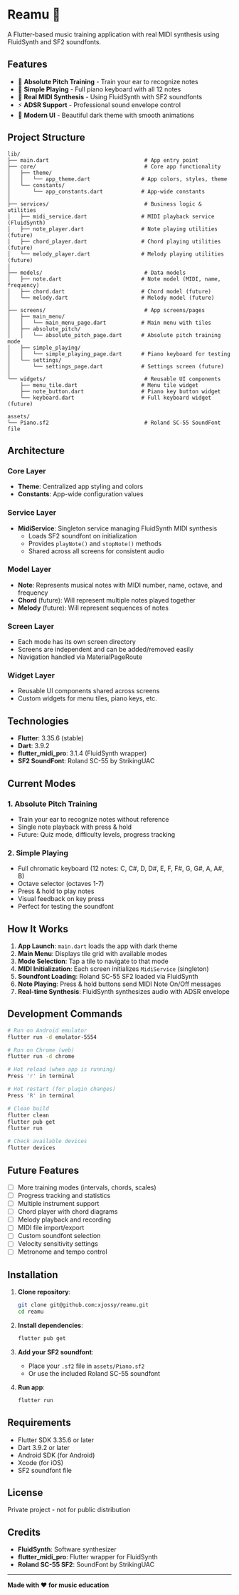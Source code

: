 # Reamu 🎵

A Flutter-based music training application with real MIDI synthesis using FluidSynth and SF2 soundfonts.

## Features

- 🎹 **Absolute Pitch Training** - Train your ear to recognize notes
- 🎼 **Simple Playing** - Full piano keyboard with all 12 notes
- 🎵 **Real MIDI Synthesis** - Using FluidSynth with SF2 soundfonts
- ⚡ **ADSR Support** - Professional sound envelope control
- 🎨 **Modern UI** - Beautiful dark theme with smooth animations

## Project Structure

```
lib/
├── main.dart                              # App entry point
├── core/                                  # Core app functionality
│   ├── theme/
│   │   └── app_theme.dart                # App colors, styles, theme
│   └── constants/
│       └── app_constants.dart            # App-wide constants
│
├── services/                              # Business logic & utilities
│   ├── midi_service.dart                 # MIDI playback service (FluidSynth)
│   ├── note_player.dart                  # Note playing utilities (future)
│   ├── chord_player.dart                 # Chord playing utilities (future)
│   └── melody_player.dart                # Melody playing utilities (future)
│
├── models/                                # Data models
│   ├── note.dart                         # Note model (MIDI, name, frequency)
│   ├── chord.dart                        # Chord model (future)
│   └── melody.dart                       # Melody model (future)
│
├── screens/                               # App screens/pages
│   ├── main_menu/
│   │   └── main_menu_page.dart           # Main menu with tiles
│   ├── absolute_pitch/
│   │   └── absolute_pitch_page.dart      # Absolute pitch training mode
│   ├── simple_playing/
│   │   └── simple_playing_page.dart      # Piano keyboard for testing
│   └── settings/
│       └── settings_page.dart            # Settings screen (future)
│
└── widgets/                               # Reusable UI components
    ├── menu_tile.dart                    # Menu tile widget
    ├── note_button.dart                  # Piano key button widget
    └── keyboard.dart                     # Full keyboard widget (future)

assets/
└── Piano.sf2                              # Roland SC-55 SoundFont file
```

## Architecture

### Core Layer
- **Theme**: Centralized app styling and colors
- **Constants**: App-wide configuration values

### Service Layer
- **MidiService**: Singleton service managing FluidSynth MIDI synthesis
  - Loads SF2 soundfont on initialization
  - Provides `playNote()` and `stopNote()` methods
  - Shared across all screens for consistent audio

### Model Layer
- **Note**: Represents musical notes with MIDI number, name, octave, and frequency
- **Chord** (future): Will represent multiple notes played together
- **Melody** (future): Will represent sequences of notes

### Screen Layer
- Each mode has its own screen directory
- Screens are independent and can be added/removed easily
- Navigation handled via MaterialPageRoute

### Widget Layer
- Reusable UI components shared across screens
- Custom widgets for menu tiles, piano keys, etc.

## Technologies

- **Flutter**: 3.35.6 (stable)
- **Dart**: 3.9.2
- **flutter_midi_pro**: 3.1.4 (FluidSynth wrapper)
- **SF2 SoundFont**: Roland SC-55 by StrikingUAC

## Current Modes

### 1. Absolute Pitch Training
- Train your ear to recognize notes without reference
- Single note playback with press & hold
- Future: Quiz mode, difficulty levels, progress tracking

### 2. Simple Playing
- Full chromatic keyboard (12 notes: C, C#, D, D#, E, F, F#, G, G#, A, A#, B)
- Octave selector (octaves 1-7)
- Press & hold to play notes
- Visual feedback on key press
- Perfect for testing the soundfont

## How It Works

1. **App Launch**: `main.dart` loads the app with dark theme
2. **Main Menu**: Displays tile grid with available modes
3. **Mode Selection**: Tap a tile to navigate to that mode
4. **MIDI Initialization**: Each screen initializes `MidiService` (singleton)
5. **Soundfont Loading**: Roland SC-55 SF2 loaded via FluidSynth
6. **Note Playing**: Press & hold buttons send MIDI Note On/Off messages
7. **Real-time Synthesis**: FluidSynth synthesizes audio with ADSR envelope

## Development Commands

```bash
# Run on Android emulator
flutter run -d emulator-5554

# Run on Chrome (web)
flutter run -d chrome

# Hot reload (when app is running)
Press 'r' in terminal

# Hot restart (for plugin changes)
Press 'R' in terminal

# Clean build
flutter clean
flutter pub get
flutter run

# Check available devices
flutter devices
```

## Future Features

- [ ] More training modes (intervals, chords, scales)
- [ ] Progress tracking and statistics
- [ ] Multiple instrument support
- [ ] Chord player with chord diagrams
- [ ] Melody playback and recording
- [ ] MIDI file import/export
- [ ] Custom soundfont selection
- [ ] Velocity sensitivity settings
- [ ] Metronome and tempo control

## Installation

1. **Clone repository**:
   ```bash
   git clone git@github.com:xjossy/reamu.git
   cd reamu
   ```

2. **Install dependencies**:
   ```bash
   flutter pub get
   ```

3. **Add your SF2 soundfont**:
   - Place your `.sf2` file in `assets/Piano.sf2`
   - Or use the included Roland SC-55 soundfont

4. **Run app**:
   ```bash
   flutter run
   ```

## Requirements

- Flutter SDK 3.35.6 or later
- Dart 3.9.2 or later
- Android SDK (for Android)
- Xcode (for iOS)
- SF2 soundfont file

## License

Private project - not for public distribution

## Credits

- **FluidSynth**: Software synthesizer
- **flutter_midi_pro**: Flutter wrapper for FluidSynth
- **Roland SC-55 SF2**: SoundFont by StrikingUAC

---

**Made with ❤️ for music education**
